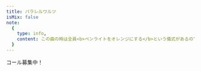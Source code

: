 ```yaml
---
title: パラレルワルツ
isMix: false
note:
  {
    type: info,
    content: この曲の時は全員<b>ペンライトをオレンジにする</b>という儀式があるので<br />単色しか持ってない人はオレンジに光るペンライトをもってくるようにしましょう。,
  }
---
```


コール募集中！
